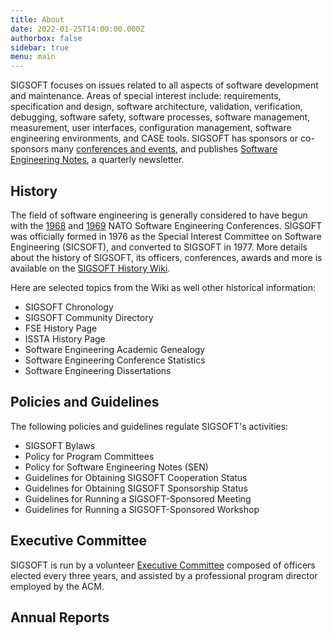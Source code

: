 ```yaml
---
title: About
date: 2022-01-25T14:00:00.000Z
authorbox: false
sidebar: true
menu: main
---
```


SIGSOFT focuses on issues related to all aspects of software development and maintenance. Areas of special interest include: requirements, specification and design, software architecture, validation, verification, debugging, software safety, software processes, software management, measurement, user interfaces, configuration management, software engineering environments, and CASE tools.
SIGSOFT has sponsors or co-sponsors many [conferences and events](https://www.sigsoft.org/events.html), and publishes [Software Engineering Notes](https://www.sigsoft.org/SEN/), a quarterly newsletter.

## History

The field of software engineering is generally considered to have begun with the [1968](http://homepages.cs.ncl.ac.uk/brian.randell/NATO/nato1968.PDF) and [1969](http://homepages.cs.ncl.ac.uk/brian.randell/NATO/nato1969.PDF) NATO Software Engineering Conferences.
SIGSOFT was officially formed in 1976 as the Special Interest Committee on Software Engineering (SICSOFT), and converted to SIGSOFT in 1977. More details about the history of SIGSOFT, its officers, conferences, awards and more is available on the [SIGSOFT History Wiki](http://historywiki.acm.org/sigs/SIGSOFT).

Here are selected topics from the Wiki as well other historical information:

* SIGSOFT Chronology
* SIGSOFT Community Directory
* FSE History Page
* ISSTA History Page
* Software Engineering Academic Genealogy
* Software Engineering Conference Statistics
* Software Engineering Dissertations

## Policies and Guidelines

The following policies and guidelines regulate SIGSOFT's activities:
* SIGSOFT Bylaws
* Policy for Program Committees
* Policy for Software Engineering Notes (SEN)
* Guidelines for Obtaining SIGSOFT Cooperation Status
* Guidelines for Obtaining SIGSOFT Sponsorship Status
* Guidelines for Running a SIGSOFT-Sponsored Meeting
* Guidelines for Running a SIGSOFT-Sponsored Workshop

## Executive Committee

SIGSOFT is run by a volunteer [Executive Committee](https://www.sigsoft.org/execcomm.html) composed of officers elected every three years, and assisted by a professional program director employed by the ACM.

## Annual Reports

